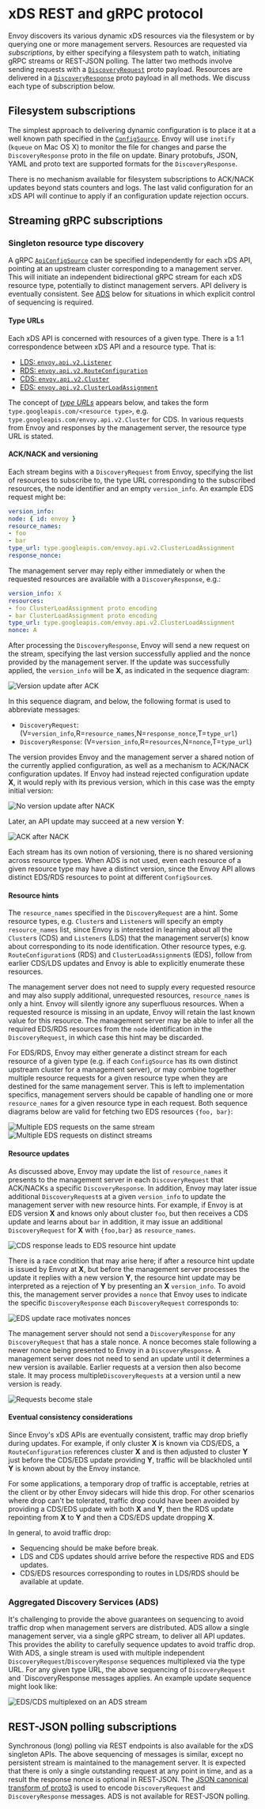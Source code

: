 # xDS REST and gRPC protocol

Envoy discovers its various dynamic xDS resources via the filesystem or by querying
one or more management servers. Resources are requested via _subscriptions_, by
either specifying a filesystem path to watch, initiating gRPC streams or
REST-JSON polling. The latter two methods involve sending requests with a
[`DiscoveryRequest`](api/discovery.proto#L24) proto payload. Resources are
delivered in a [`DiscoveryResponse`](api/discovery.proto#L53) proto payload in
all methods. We discuss each type of subscription below.

## Filesystem subscriptions

The simplest approach to delivering dynamic configuration is to place it at a
well known path specified in the [`ConfigSource`](api/base.proto#L145). Envoy
will use `inotify` (`kqueue` on Mac OS X) to monitor the file for changes and
parse the `DiscoveryResponse` proto in the file on update. Binary protobufs,
JSON, YAML and proto text are supported formats for the `DiscoveryResponse`.

There is no mechanism available for filesystem subscriptions to ACK/NACK updates
beyond stats counters and logs. The last valid configuration for an xDS API will
continue to apply if an configuration update rejection occurs.

## Streaming gRPC subscriptions

### Singleton resource type discovery

A gRPC [`ApiConfigSource`](api/base.proto#L120) can be specified independently
for each xDS API, pointing at an upstream cluster corresponding to a management
server. This will initiate an independent bidirectional gRPC stream for each xDS
resource type, potentially to distinct management servers. API delivery is
eventually consistent. See [ADS](#aggregated-discovery-service) below for
situations in which explicit control of sequencing is required.

#### Type URLs

Each xDS API is concerned with resources of a given type. There is a 1:1
correspondence between xDS API and a resource type. That is:

* [LDS: `envoy.api.v2.Listener`](api/lds.proto)
* [RDS: `envoy.api.v2.RouteConfiguration`](api/rds.proto)
* [CDS: `envoy.api.v2.Cluster`](api/cds.proto)
* [EDS: `envoy.api.v2.ClusterLoadAssignment`](api/eds.proto)

The concept of [_type
URLs_](https://developers.google.com/protocol-buffers/docs/proto3#any) appears
below, and takes the form `type.googleapis.com/<resource type>`, e.g.
`type.googleapis.com/envoy.api.v2.Cluster` for CDS. In various requests from
Envoy and responses by the management server, the resource type URL is stated.

#### ACK/NACK and versioning

Each stream begins with a `DiscoveryRequest` from Envoy, specifying the list of
resources to subscribe to, the type URL corresponding to the subscribed
resources, the node identifier and an empty `version_info`. An example EDS request
might be:

```yaml
version_info:
node: { id: envoy }
resource_names:
- foo
- bar
type_url: type.googleapis.com/envoy.api.v2.ClusterLoadAssignment
response_nonce:
```

The management server may reply either immediately or when the requested
resources are available with a `DiscoveryResponse`, e.g.:

```yaml
version_info: X
resources:
- foo ClusterLoadAssignment proto encoding
- bar ClusterLoadAssignment proto encoding
type_url: type.googleapis.com/envoy.api.v2.ClusterLoadAssignment
nonce: A
```

After processing the `DiscoveryResponse`, Envoy will send a new request on the
stream, specifying the last version successfully applied and the nonce provided
by the management server. If the update was successfully applied, the
`version_info` will be __X__, as indicated in the sequence diagram:

![Version update after ACK](diagrams/simple-ack.svg)

In this sequence diagram, and below, the following format is used to abbreviate
messages:
* `DiscoveryRequest`: (V=`version_info`,R=`resource_names`,N=`response_nonce`,T=`type_url`)
* `DiscoveryResponse`: (V=`version_info`,R=`resources`,N=`nonce`,T=`type_url`)

The version provides Envoy and the management server a shared notion of the
currently applied configuration, as well as a mechanism to ACK/NACK
configuration updates. If Envoy had instead rejected configuration update __X__,
it would reply with its previous version, which in this case was the empty
initial version:

![No version update after NACK](diagrams/simple-nack.svg)

Later, an API update may succeed at a new version __Y__:

![ACK after NACK](diagrams/later-ack.svg)

Each stream has its own notion of versioning, there is no shared versioning
across resource types. When ADS is not used, even each resource of a given
resource type may have a
distinct version, since the Envoy API allows distinct EDS/RDS resources to point
at different `ConfigSource`s.

#### Resource hints

The `resource_names` specified in the `DiscoveryRequest` are a hint. Some
resource types, e.g. `Cluster`s and `Listener`s will specify an empty
`resource_names` list, since Envoy is interested in learning about all the
`Cluster`s (CDS) and `Listener`s (LDS) that the management server(s) know about
corresponding to its node identification. Other resource types, e.g.
`RouteConfiguration`s (RDS) and `ClusterLoadAssignment`s (EDS), follow from
earlier CDS/LDS updates and Envoy is able to explicitly enumerate these
resources.

The management server does not need to supply every requested resource and may
also supply additional, unrequested resources, `resource_names` is only a hint.
Envoy will silently ignore any superfluous resources. When a requested resource is
missing in an update, Envoy will retain the last known value for this resource.
The management server may be able to infer all the required EDS/RDS resources
from the `node` identification in the `DiscoveryRequest`, in which case this
hint may be discarded.

For EDS/RDS, Envoy may either generate a distinct stream for each resource of a
given type (e.g. if each `ConfigSource` has its own distinct upstream cluster
for a management server), or may combine together multiple resource requests for
a given resource type when they are destined for the same management server.
This is left to implementation specifics, management servers should be capable
of handling one or more `resource_names` for a given resource type in each
request. Both sequence diagrams below are valid for fetching two EDS resources
`{foo, bar}`:

![Multiple EDS requests on the same stream](diagrams/eds-same-stream.svg)
![Multiple EDS requests on distinct streams](diagrams/eds-distinct-stream.svg)

#### Resource updates

As discussed above, Envoy may update the list of `resource_names` it presents to
the management server in each `DiscoveryRequest` that ACK/NACKs a specific
`DiscoveryResponse`. In addition, Envoy may later issue additional
`DiscoveryRequest`s at a given `version_info` to update the management server
with new resource hints. For example, if Envoy is at EDS version __X__ and knows
only about cluster `foo`, but then receives a CDS update and learns about `bar`
in addition, it may issue an additional `DiscoveryRequest` for __X__ with
`{foo,bar}` as `resource_names`.

![CDS response leads to EDS resource hint update](diagrams/cds-eds-resources.svg)

There is a race condition that may arise here; if after a resource hint update
is issued by Envoy at __X__, but before the management server processes the
update it replies with a new version __Y__, the resource hint update may be
interpreted as a rejection of __Y__ by presenting an __X__ `version_info`. To
avoid this, the management server provides a `nonce` that Envoy uses to indicate
the specific `DiscoveryResponse` each `DiscoveryRequest` corresponds to:

![EDS update race motivates nonces](diagrams/update-race.svg)

The management server should not send a `DiscoveryResponse` for any
`DiscoveryRequest` that has a stale nonce. A nonce becomes stale following a
newer nonce being presented to Envoy in a `DiscoveryResponse`. A management
server does not need to send an update until it determines a new version is
available. Earlier requests at a version then also become stale. It may process
multiple`DiscoveryRequests` at a version until a new version is ready.

![Requests become stale](diagrams/stale-requests.svg)

#### Eventual consistency considerations

Since Envoy's xDS APIs are eventually consistent, traffic may drop briefly
during updates. For example, if only cluster __X__ is known via CDS/EDS,
a `RouteConfiguration` references cluster __X__
and is then adjusted to cluster __Y__ just before the CDS/EDS update
providing __Y__, traffic will be blackholed until __Y__ is known about by the
Envoy instance.

For some applications, a temporary drop of traffic is acceptable, retries at the
client or by other Envoy sidecars will hide this drop. For other scenarios where
drop can't be tolerated, traffic drop could have been avoided by providing a
CDS/EDS update with both __X__ and __Y__, then the RDS update repointing from
__X__ to __Y__ and then a CDS/EDS update dropping __X__.

In general, to avoid traffic drop:
* Sequencing should be make before break.
* LDS and CDS updates should arrive before the respective RDS and EDS updates.
* CDS/EDS resources corresponding to routes in LDS/RDS should be available at
  update.

### Aggregated Discovery Services (ADS)

It's challenging to provide the above guarantees on sequencing to avoid traffic
drop when management servers are distributed. ADS allow a single management
server, via a single gRPC stream, to deliver all API updates. This provides the
ability to carefully sequence updates to avoid traffic drop. With ADS, a single
stream is used with multiple independent `DiscoveryRequest`/`DiscoveryResponse`
sequences multiplexed via the type URL. For any given type URL, the above
sequencing of `DiscoveryRequest` and `DiscoveryResponse messages applies. An
example update sequence might look like:

![EDS/CDS multiplexed on an ADS stream](diagrams/ads.svg)

## REST-JSON polling subscriptions

Synchronous (long) polling via REST endpoints is also available for the xDS
singleton APIs. The above sequencing of messages is similar, except no
persistent stream is maintained to the management server. It is expected that
there is only a single outstanding request at any point in time, and as a result
the response nonce is optional in REST-JSON. The [JSON canonical transform of
proto3](https://developers.google.com/protocol-buffers/docs/proto3#json) is used
to encode `DiscoveryRequest` and `DiscoveryResponse` messages.  ADS is not
available for REST-JSON polling.
